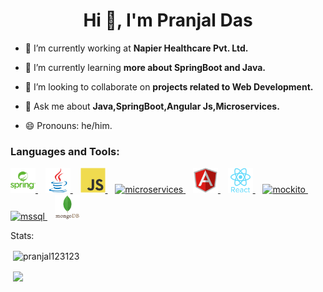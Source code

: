 <h1 align="center">Hi 👋, I'm Pranjal Das</h1>

- 🔭 I’m currently working at **Napier Healthcare Pvt. Ltd.**

- 🌱 I’m currently learning **more about SpringBoot and Java.**

- 👯 I’m looking to collaborate on **projects related to Web Development.**

- 💬 Ask me about **Java,SpringBoot,Angular Js,Microservices.**
  
- 😄 Pronouns: he/him.
  



<h3 align="left">Languages and Tools:</h3>
<p align="left">
  <a href="https://spring.io/projects/spring-boot" target="_blank">
    <img src="https://raw.githubusercontent.com/devicons/devicon/master/icons/spring/spring-original-wordmark.svg" alt="spring boot" width="40" height="40"/>
  </a> &nbsp;&nbsp;
  
  <a href="https://www.java.com/" target="_blank">
    <img src="https://raw.githubusercontent.com/devicons/devicon/master/icons/java/java-original.svg" alt="java" width="40" height="40"/>
  </a> &nbsp;&nbsp;
  
  <a href="https://developer.mozilla.org/en-US/docs/Web/JavaScript" target="_blank">
    <img src="https://raw.githubusercontent.com/devicons/devicon/master/icons/javascript/javascript-original.svg" alt="javascript" width="40" height="40"/>
  </a> &nbsp;&nbsp;
  
  <a href="#" target="_blank">
    <img src="https://cdn-icons-png.flaticon.com/128/4322/4322991.png" alt="microservices" width="40" height="40"/>
  </a> &nbsp;&nbsp;
  
  <a href="https://angularjs.org/" target="_blank">
    <img src="https://raw.githubusercontent.com/devicons/devicon/master/icons/angularjs/angularjs-original.svg" alt="angular js" width="40" height="40"/>
  </a> &nbsp;&nbsp;
  
  <a href="https://reactjs.org/" target="_blank">
    <img src="https://raw.githubusercontent.com/devicons/devicon/master/icons/react/react-original-wordmark.svg" alt="react js" width="40" height="40"/>
  </a> &nbsp;&nbsp;
  
  <a href="https://site.mockito.org/" target="_blank">
    <img src="https://avatars.githubusercontent.com/u/2058043?s=200&v=4" alt="mockito" width="40" height="40"/>
  </a> &nbsp;&nbsp;
  
  <a href="https://www.microsoft.com/en-us/sql-server" target="_blank">
    <img src="https://www.svgrepo.com/show/303229/microsoft-sql-server-logo.svg" alt="mssql" width="40" height="40"/>
  </a> &nbsp;&nbsp;
  
  <a href="https://www.mongodb.com/" target="_blank">
    <img src="https://raw.githubusercontent.com/devicons/devicon/master/icons/mongodb/mongodb-original-wordmark.svg" alt="mongodb" width="40" height="40"/>
  </a>
</p>

Stats:

<p>&nbsp;<img align="center" src="https://github-readme-stats.vercel.app/api?username=pranjal123123&show_icons=true&locale=en" alt="pranjal123123" /></p>
<p>&nbsp;<img align="center" src="https://github-readme-stats.vercel.app/api/top-langs/?username=Pranjal123123&theme=dark&hide_langs_below=1" /></p>
